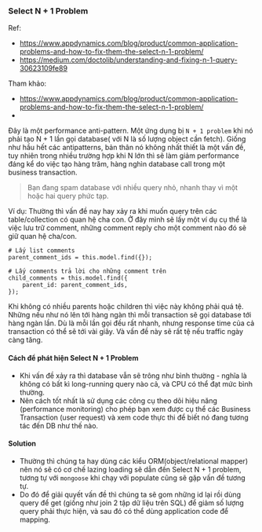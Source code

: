 ### Select N + 1 Problem

Ref: 
- https://www.appdynamics.com/blog/product/common-application-problems-and-how-to-fix-them-the-select-n-1-problem/
- https://medium.com/doctolib/understanding-and-fixing-n-1-query-30623109fe89

Tham khảo:
- https://www.appdynamics.com/blog/product/common-application-problems-and-how-to-fix-them-the-select-n-1-problem/
- 

Đây là một performance anti-pattern. Một ứng dụng bị `N + 1 problem` khi nó phải tạo N + 1 lần gọi database( với N là số lượng object cần fetch). Giống như hầu hết các antipatterns, bản thân nó không nhất thiết là một vấn đề, tuy nhiên trong nhiều trường hợp khi N lớn thì sẽ làm giảm performance đáng kể do việc tạo hàng trăm, hàng nghìn database call trong một business transaction.

> Bạn đang spam database với nhiều query nhỏ, nhanh thay vì một hoặc hai query phức tạp.

Ví dụ:
Thường thì vấn đề nay hay xảy ra khi muốn query trên các table/collection có quan hệ cha con. Ở đây mình sẽ lấy một ví dụ cụ thể là việc lưu trữ comment, những comment reply cho một comment nào đó sẽ giữ quan hệ cha/con.
```
# Lấy list comments
parent_comment_ids = this.model.find({});

# Lấy comments trả lời cho những comment trên
child_comments = this.model.find({
	parent_id: parent_comment_ids,
});
```

Khi không có nhiều parents hoặc children thì việc này không phải quá tệ. Những nếu như nó lên tới hàng ngàn thì mỗi transaction sẽ gọi database tới hàng ngàn lần. Dù là mỗi lần gọi đều rất nhanh, nhưng response time của cả transaction có thể sẽ tới vài giây. Và vấn đề này sẽ rất tệ nếu traffic ngày càng tăng.

#### Cách để phát hiện Select N + 1 Problem
- Khi vấn đề xảy ra thì database vẫn sẽ trông như bình thường - nghĩa là không có bất kì long-running query nào cả, và CPU có thể đạt mức bình thường.
- Nên cách tốt nhất là sử dụng các công cụ theo dõi hiệu năng (performance monitoring) cho phép bạn xem được cụ thể các Business Transaction (user request) và xem code thực thi để biết nó đang tương tác đến DB như thế nào.

#### Solution
- Thường thì chúng ta hay dùng các kiểu ORM(object/relational mapper) nên nó sẽ có cơ chế lazing loading sẽ dẫn đến Select N + 1 problem, tương tự với `mongoose` khi chạy với populate cũng sẽ gặp vấn đề tương tự.
- Do đó để giải quyết vấn đề thì chúng ta sẽ gom những id lại rồi dùng query để get (giống như join 2 tập dữ liệu trên SQL) để giảm số lượng query phải thực hiện, và sau đó có thể dùng application code để mapping.


